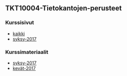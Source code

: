 ## TKT10004-Tietokantojen-perusteet

### Kurssisivut
* [kaikki](https://courses.helsinki.fi/fi/tkt10004/)
* [syksy-2017](https://courses.helsinki.fi/fi/tkt10004/119558585)

### Kurssimateriaalit
* [syksy-2017](https://materiaalit.github.io/tikape-s17/)
* [kevät-2017](http://tietokantojen-perusteet.github.io/)